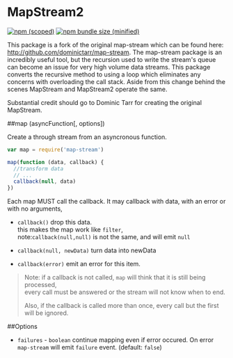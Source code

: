 # MapStream2

[![npm (scoped)](https://img.shields.io/npm/v/map-stream2.svg)](https://github.com/MGardner02/map-stream)
[![npm bundle size (minified)](https://img.shields.io/bundlephobia/min/map-stream2.svg)](https://github.com/MGardner02/map-stream)

This package is a fork of the original map-stream which can be found here: http://github.com/dominictarr/map-stream.
The map-stream package is an incredibly useful tool, but the recursion used to write the stream's queue can become an issue for very high volume data streams. This package converts the recursive method to using a loop which eliminates any concerns with overloading the call stack. Aside from this change behind the scenes MapStream and MapStream2 operate the same. 

Substantial credit should go to Dominic Tarr for creating the original MapStream.

##map (asyncFunction[, options])

Create a through stream from an asyncronous function.  

``` js
var map = require('map-stream')

map(function (data, callback) {
  //transform data
  // ...
  callback(null, data)
})

```

Each map MUST call the callback. It may callback with data, with an error or with no arguments, 

  * `callback()` drop this data.  
    this makes the map work like `filter`,  
    note:`callback(null,null)` is not the same, and will emit `null`

  * `callback(null, newData)` turn data into newData
    
  * `callback(error)` emit an error for this item.

>Note: if a callback is not called, `map` will think that it is still being processed,   
>every call must be answered or the stream will not know when to end.  
>
>Also, if the callback is called more than once, every call but the first will be ignored.

##Options 

 * `failures` - `boolean` continue mapping even if error occured. On error `map-stream` will emit `failure` event. (default: `false`)
